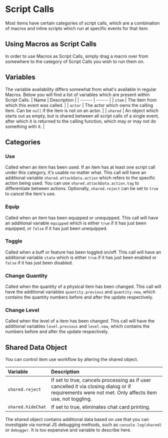 # Script Calls

Most items have certain categories of script calls, which are a combination of macros and inline scripts which run at specific events for that item.

## Using Macros as Script Calls

In order to use Macros as Script Calls, simply drag a macro over from somewhere to the category of Script Calls you wish to run them on.

## Variables

The variable availability differs somewhat from what's available in regular Macros.
Below you will find a list of variables which are present within Script Calls.
| Name | Description |
| ------ | ------ |
| `item` | The item from which this event was called. |
| `actor` | The actor which owns the calling item. Can be `null` if the item is not on an actor. |
| `shared` | An object which starts out as empty, but is shared between all script calls of a single event, after which it is returned to the calling function, which may or may not do something with it. |

## Categories

### Use

Called when an item has been used.
If an item has at least one script call under this category, it's usable no matter what.
This call will have an additional variable `shared.attackData.action` which refers to the specific action being used. You can use `shared.attackData.action.tag` to differentiate between actions.
Optionally, `shared.reject` can be set to `true` to cancel the item's use.

### Equip

Called when an item has been equipped or unequipped.
This call will have an additional variable `equipped` which is either `true` if it has just been equipped, or `false` if it has just been unequipped.

### Toggle

Called when a buff or feature has been toggled on/off.
This call will have an additional variable `state` which is either `true` if it has just been enabled or `false` if it has just been disabled.

### Change Quantity

Called when the quantity of a physical item has been changed.
This call will have the additional variables `quantity.previous` and `quantity.new`, which contains the quantity numbers before and after the update respectively.

### Change Level

Called when the level of a item has been changed.
This call will have the additional variables `level.previous` and `level.new`, which contains the numbers before and after the update respectively.

## Shared Data Object

You can control item use workflow by altering the shared object.

| Variable          | Description                                                                                                                                         |
| :---------------- | :-------------------------------------------------------------------------------------------------------------------------------------------------- |
| `shared.reject`   | If set to true, cancels processing as if user cancelled it via closing dialog or if requirements were not met. Only affects item use, not toggling. |
| `shared.hideChat` | If set to true, eliminates chat card printing.                                                                                                      |

The shared object contains additional data based on use that you can investigate via normal JS debugging methods, such as `console.log(shared)` or `debugger`. It is too expansive and variable to describe here.
